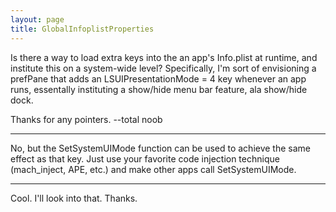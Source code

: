 ```yaml
---
layout: page
title: GlobalInfoplistProperties
---
```




Is there a way to load extra keys into the an app's Info.plist at runtime, and institute this on a system-wide level?
Specifically, I'm sort of envisioning a prefPane that adds an LSUIPresentationMode = 4 key whenever an app runs, essentally instituting a show/hide menu bar feature, ala show/hide dock.

Thanks for any pointers.
--total noob

----

No, but the SetSystemUIMode function can be used to achieve the same effect as that key. Just use your favorite code injection technique (mach_inject, APE, etc.) and make other apps call SetSystemUIMode.

----
Cool. I'll look into that. Thanks.

